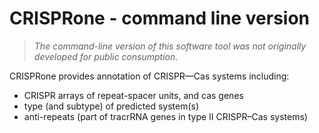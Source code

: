 # CRISPRone - command line version

> *The command-line version of this software tool was not originally developed for public consumption.*

CRISPRone provides annotation of CRISPR—Cas systems including:

- CRISPR arrays of repeat-spacer units, and cas genes
- type (and subtype) of predicted system(s)
- anti-repeats (part of tracrRNA genes in type II CRISPR–Cas systems)


